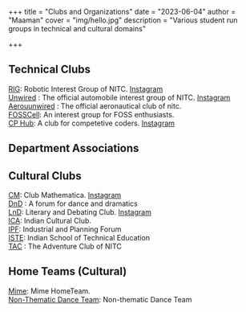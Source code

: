 +++
title = "Clubs and Organizations"
date = "2023-06-04"
author = "Maaman"
cover = "img/hello.jpg"
description = "Various student run groups in technical and cultural domains"

+++

## Technical Clubs
[RIG](http://www.rignitc.com/): Robotic Interest Group of NITC. [Instagram](https://www.instagram.com/rig_nitc/?hl=en)\
[Unwired](http://teamunwired.org/) : The official automobile interest group of NITC. [Instagram](https://www.instagram.com/teamunwired_nitcalicut/?hl=en)\
[Aerouunwired](https://www.instagram.com/club_aerounwired_nitcalicut/?hl=en) : The official aeronautical club of nitc. \
[FOSSCell](https://fosscell.org/): An interest group for FOSS enthusiasts. \
[CP Hub](https://cphub-nitc.github.io/chapter/): A club for competetive coders. [Instagram](https://www.instagram.com/cphub.nitc/?hl=en) 

## Department Associations

## Cultural Clubs
[CM](https://clubmathematica.com/): Club Mathematica. [Instagram](https://www.instagram.com/clubmathematica/?hl=en)\
[DnD](https://www.instagram.com/dnd_nitc/?hl=en) : A forum for dance and dramatics\
[LnD](https://www.lndnitc.org/): Literary and Debating Club. [Instagram](https://www.instagram.com/donttellthewarden/?hl=en)\
[ICA](https://www.instagram.com/ica_thecolossalcanvas/?hl=en): Indian Cultural Club. \
[IPF](https://www.instagram.com/ipf.nitc/?hl=en): Industrial and Planning Forum \
[ISTE](https://www.instagram.com/ica_thecolossalcanvas/?hl=en): Indian School of Technical Education\
[TAC](https://www.instagram.com/adventureclubnitc/?hl=en) : The Adventure Club of NITC

## Home Teams (Cultural)
[Mime](https://www.instagram.com/mime.ragam.nitc/): Mime HomeTeam. \
[Non-Thematic Dance Team](https://www.instagram.com/_therawproject_/): Non-thematic Dance Team


